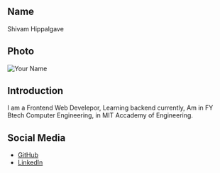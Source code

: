 ## Name
Shivam Hippalgave

## Photo
![Your Name](https://link-to-your-photo.jpg)

## Introduction
I am a Frontend Web Develepor, Learning backend currently, Am in FY Btech Computer Engineering, in MIT Accademy of Engineering.

## Social Media
- [GitHub](https://github.com/KingShivamX)
- [LinkedIn](https://www.linkedin.com/in/shivamhippalgave/)
